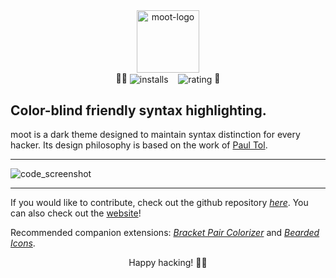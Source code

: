 <div align="center">
<img alt="moot-logo" src="https://github.com/tinkoh/moot/blob/main/images/moot_logo.png?raw=true" width="100" />
</div>

<div align="center">
👩‍💻 <img alt="installs" src="https://img.shields.io/visual-studio-marketplace/i/GivenSuman.moot" align="center"/> &nbsp;&nbsp;
<img alt="rating" src="https://img.shields.io/visual-studio-marketplace/stars/GivenSuman.moot" align="center"/> 🌟
</div>


## Color-blind friendly syntax highlighting.

moot is a dark theme designed to maintain syntax distinction for every hacker.
Its design philosophy is based on the work of [Paul Tol](https://personal.sron.nl/~pault/).

---
![code_screenshot](https://github.com/tinkoh/moot/blob/main/images/moot_screenshot.png?raw=true)

---
If you would like to contribute, check out the github repository *[here](https://github.com/tinkoh/moot)*. You can also check out the [website](https://moottheme.netlify.app/)!

Recommended companion extensions: *[Bracket Pair Colorizer](https://marketplace.visualstudio.com/items?itemName=CoenraadS.bracket-pair-colorizer)* and *[Bearded Icons](https://marketplace.visualstudio.com/items?itemName=BeardedBear.beardedicons)*.

<p align="center">Happy hacking! 🐱‍💻</p>

